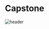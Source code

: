 # Capstone
![header](https://capsule-render.vercel.app/api?type=transparent&color=auto&height=300&section=header&text=ADAS%20System&fontSize=90)
